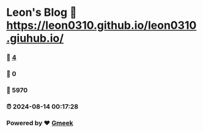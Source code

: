 # Leon's Blog :link: https://leon0310.github.io/leon0310.giuhub.io/ 
### :page_facing_up: [4](https://leon0310.github.io/leon0310.giuhub.io//tag.html) 
### :speech_balloon: 0 
### :hibiscus: 5970 
### :alarm_clock: 2024-08-14 00:17:28 
### Powered by :heart: [Gmeek](https://github.com/Meekdai/Gmeek)
